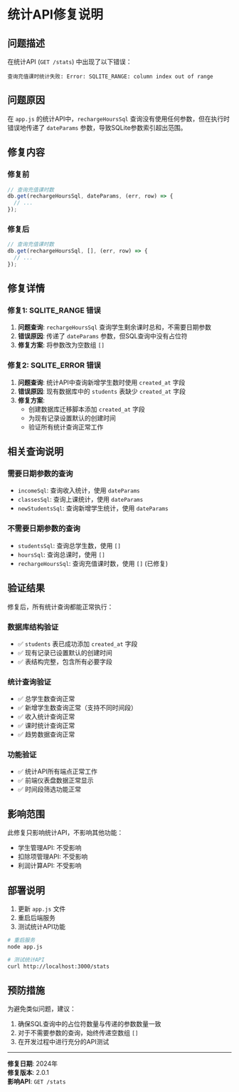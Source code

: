 # 统计API修复说明

## 问题描述

在统计API (`GET /stats`) 中出现了以下错误：
```
查询充值课时统计失败: Error: SQLITE_RANGE: column index out of range
```

## 问题原因

在 `app.js` 的统计API中，`rechargeHoursSql` 查询没有使用任何参数，但在执行时错误地传递了 `dateParams` 参数，导致SQLite参数索引超出范围。

## 修复内容

### 修复前
```javascript
// 查询充值课时数
db.get(rechargeHoursSql, dateParams, (err, row) => {
  // ...
});
```

### 修复后
```javascript
// 查询充值课时数
db.get(rechargeHoursSql, [], (err, row) => {
  // ...
});
```

## 修复详情

### 修复1: SQLITE_RANGE 错误
1. **问题查询**: `rechargeHoursSql` 查询学生剩余课时总和，不需要日期参数
2. **错误原因**: 传递了 `dateParams` 参数，但SQL查询中没有占位符
3. **修复方案**: 将参数改为空数组 `[]`

### 修复2: SQLITE_ERROR 错误
1. **问题查询**: 统计API中查询新增学生数时使用 `created_at` 字段
2. **错误原因**: 现有数据库中的 `students` 表缺少 `created_at` 字段
3. **修复方案**: 
   - 创建数据库迁移脚本添加 `created_at` 字段
   - 为现有记录设置默认的创建时间
   - 验证所有统计查询正常工作

## 相关查询说明

### 需要日期参数的查询
- `incomeSql`: 查询收入统计，使用 `dateParams`
- `classesSql`: 查询上课统计，使用 `dateParams`
- `newStudentsSql`: 查询新增学生统计，使用 `dateParams`

### 不需要日期参数的查询
- `studentsSql`: 查询总学生数，使用 `[]`
- `hoursSql`: 查询总课时，使用 `[]`
- `rechargeHoursSql`: 查询充值课时数，使用 `[]` (已修复)

## 验证结果

修复后，所有统计查询都能正常执行：

### 数据库结构验证
- ✅ `students` 表已成功添加 `created_at` 字段
- ✅ 现有记录已设置默认的创建时间
- ✅ 表结构完整，包含所有必要字段

### 统计查询验证
- ✅ 总学生数查询正常
- ✅ 新增学生数查询正常（支持不同时间段）
- ✅ 收入统计查询正常
- ✅ 课时统计查询正常
- ✅ 趋势数据查询正常

### 功能验证
- ✅ 统计API所有端点正常工作
- ✅ 前端仪表盘数据正常显示
- ✅ 时间段筛选功能正常

## 影响范围

此修复只影响统计API，不影响其他功能：
- 学生管理API: 不受影响
- 扣除项管理API: 不受影响
- 利润计算API: 不受影响

## 部署说明

1. 更新 `app.js` 文件
2. 重启后端服务
3. 测试统计API功能

```bash
# 重启服务
node app.js

# 测试统计API
curl http://localhost:3000/stats
```

## 预防措施

为避免类似问题，建议：
1. 确保SQL查询中的占位符数量与传递的参数数量一致
2. 对于不需要参数的查询，始终传递空数组 `[]`
3. 在开发过程中进行充分的API测试

---

**修复日期**: 2024年  
**修复版本**: 2.0.1  
**影响API**: `GET /stats`

